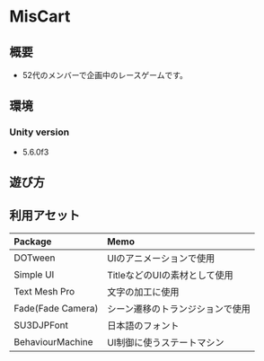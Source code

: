MisCart
====


## 概要
- 52代のメンバーで企画中のレースゲームです。

## 環境
### Unity version
- 5.6.0f3

## 遊び方

## 利用アセット
|Package|Memo|
|:-----|:----|
|DOTween|UIのアニメーションで使用|
|Simple UI|TitleなどのUIの素材として使用|
|Text Mesh Pro|文字の加工に使用|
|Fade(Fade Camera)|シーン遷移のトランジションで使用|
|SU3DJPFont|日本語のフォント|
|BehaviourMachine|UI制御に使うステートマシン|